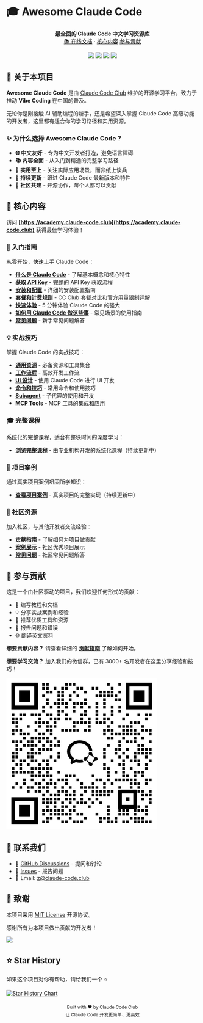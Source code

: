 # 🎓 Awesome Claude Code

<p align="center">
  <strong>最全面的 Claude Code 中文学习资源库</strong>
  <br />
  <a href="https://academy.claude-code.club">📚 在线文档</a> ·
  <a href="#-核心内容">核心内容</a>
  <a href="#-参与贡献">参与贡献</a>
</p>

<p align="center">
  <img src="https://img.shields.io/github/stars/zjh1943/awesome-claude-code?style=social" />
  <img src="https://img.shields.io/github/forks/zjh1943/awesome-claude-code?style=social" />
  <img src="https://img.shields.io/github/contributors/zjh1943/awesome-claude-code" />
  <img src="https://img.shields.io/github/license/zjh1943/awesome-claude-code" />
</p>



## 📖 关于本项目

**Awesome Claude Code** 是由 [Claude Code Club](https://claude-code.club) 维护的开源学习平台，致力于推动 **Vibe Coding** 在中国的普及。

无论你是刚接触 AI 辅助编程的新手，还是希望深入掌握 Claude Code 高级功能的开发者，这里都有适合你的学习路径和实用资源。

### ✨ 为什么选择 Awesome Claude Code？

- **🌐 中文友好** - 专为中文开发者打造，避免语言障碍
- **📚 内容全面** - 从入门到精通的完整学习路径
- **💼 实用至上** - 关注实际应用场景，而非纸上谈兵
- **🔄 持续更新** - 跟进 Claude Code 最新版本和特性
- **🤝 社区共建** - 开源协作，每个人都可以贡献


## 🌟 核心内容

访问 **[https://academy.claude-code.club](https://academy.claude-code.club)** 获得最佳学习体验！

### 📖 入门指南

从零开始，快速上手 Claude Code：

- **[什么是 Claude Code](https://academy.claude-code.club/getting-started/introduction)** - 了解基本概念和核心特性
- **[获取 API Key](https://academy.claude-code.club/getting-started/get-api-key)** - 完整的 API Key 获取流程
- **[安装和配置](https://academy.claude-code.club/getting-started/installation)** - 详细的安装配置指南
- **[套餐和计费规则](https://academy.claude-code.club/getting-started/pricing)** - CC Club 套餐对比和官方用量限制详解
- **[快速体验](https://academy.claude-code.club/getting-started/quick-start)** - 5 分钟体验 Claude Code 的强大
- **[如何用 Claude Code 做这些事](https://academy.claude-code.club/getting-started/how-to)** - 常见场景的使用指南
- **[常见问题](https://academy.claude-code.club/getting-started/faq)** - 新手常见问题解答

### 💡 实战技巧

掌握 Claude Code 的实战技巧：

- **[通用资源](https://academy.claude-code.club/practical-skills/general)** - 必备资源和工具集合
- **[工作流程](https://academy.claude-code.club/practical-skills/workflow)** - 高效开发工作流
- **[UI 设计](https://academy.claude-code.club/practical-skills/ui)** - 使用 Claude Code 进行 UI 开发
- **[命令和技巧](https://academy.claude-code.club/practical-skills/commands)** - 常用命令和使用技巧
- **[Subagent](https://academy.claude-code.club/practical-skills/subagents)** - 子代理的使用和开发
- **[MCP Tools](https://academy.claude-code.club/practical-skills/mcp-tools)** - MCP 工具的集成和应用

### 🎓 完整课程

系统化的完整课程，适合有整块时间的深度学习：

- **[浏览完整课程](https://academy.claude-code.club/courses)** - 由专业机构开发的系统化课程（持续更新中）

### 💼 项目案例

通过真实项目案例巩固所学知识：

- **[查看项目案例](https://academy.claude-code.club/examples)** - 真实项目的完整实现（持续更新中）

### 🤝 社区资源

加入社区，与其他开发者交流经验：

- **[贡献指南](https://academy.claude-code.club/community/contributing)** - 了解如何为项目做贡献
- **[案例展示](https://academy.claude-code.club/community/showcase)** - 社区优秀项目展示
- **[常见问题](https://academy.claude-code.club/community/faq)** - 社区常见问题解答



## 🤝 参与贡献

这是一个由社区驱动的项目，我们欢迎任何形式的贡献：

- 📝 编写教程和文档
- 💡 分享实战案例和经验
- 🔧 推荐优质工具和资源
- 🐛 报告问题和错误
- 🌐 翻译英文资料

**想要贡献内容？** 请查看详细的 **[贡献指南](CONTRIBUTING.md)** 了解如何开始。

**想要学习交流？** 加入我们的微信群，已有 3000+ 名开发者在这里分享经验和技巧！
<div style={{ display: 'flex', justifyContent: 'center', margin: '2rem 0' }}>
  <img src="./public/images/cc-club-group-qrcode.png" alt="CC Club 技术交流群" width={120} height={120} />
</div>


## 💬 联系我们

- 💬 [GitHub Discussions](https://github.com/zjh1943/awesome-claude-code/discussions) - 提问和讨论
- 🐛 [Issues](https://github.com/zjh1943/awesome-claude-code/issues) - 报告问题
- 📧 Email: [z@claude-code.club](mailto:z@claude-code.club)



## 🙏 致谢

本项目采用 [MIT License](LICENSE) 开源协议。

感谢所有为本项目做出贡献的开发者！

<a href="https://github.com/zjh1943/awesome-claude-code/graphs/contributors">
  <img src="https://contrib.rocks/image?repo=zjh1943/awesome-claude-code" />
</a>


## ⭐ Star History

如果这个项目对你有帮助，请给我们一个 ⭐️

[![Star History Chart](https://api.star-history.com/svg?repos=zjh1943/awesome-claude-code&type=Date)](https://star-history.com/#zjh1943/awesome-claude-code&Date)



<p align="center">
  <sub>Built with ❤️ by Claude Code Club</sub>
  <br />
  <sub>让 Claude Code 开发更简单、更高效</sub>
</p>
